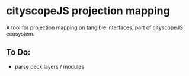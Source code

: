 # cityscopeJS projection mapping

A tool for projection mapping on tangible interfaces, part of cityscopeJS ecosystem.

## To Do:
  -   parse deck layers / modules  
